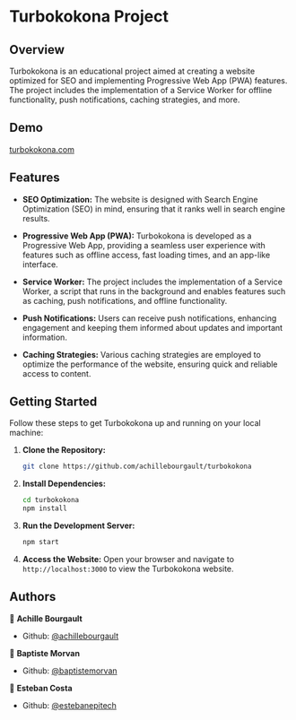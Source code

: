 # Turbokokona Project

## Overview

Turbokokona is an educational project aimed at creating a website optimized for SEO and implementing Progressive Web App (PWA) features.
<br />The project includes the implementation of a Service Worker for offline functionality, push notifications, caching strategies, and more.

## Demo

[turbokokona.com](https://github.com/achillebourgault/turbokokona)

## Features

- **SEO Optimization:** The website is designed with Search Engine Optimization (SEO) in mind, ensuring that it ranks well in search engine results.

- **Progressive Web App (PWA):** Turbokokona is developed as a Progressive Web App, providing a seamless user experience with features such as offline access, fast loading times, and an app-like interface.

- **Service Worker:** The project includes the implementation of a Service Worker, a script that runs in the background and enables features such as caching, push notifications, and offline functionality.

- **Push Notifications:** Users can receive push notifications, enhancing engagement and keeping them informed about updates and important information.

- **Caching Strategies:** Various caching strategies are employed to optimize the performance of the website, ensuring quick and reliable access to content.

## Getting Started

Follow these steps to get Turbokokona up and running on your local machine:

1. **Clone the Repository:**
   ```bash
   git clone https://github.com/achillebourgault/turbokokona
   ```

2. **Install Dependencies:**
   ```bash
   cd turbokokona
   npm install
   ```

3. **Run the Development Server:**
   ```bash
   npm start
   ```

4. **Access the Website:**
   Open your browser and navigate to `http://localhost:3000` to view the Turbokokona website.

## Authors

👤 **Achille Bourgault**

* Github: [@achillebourgault](https://github.com/achillebourgault)

👤 **Baptiste Morvan**

* Github: [@baptistemorvan](https://github.com/baptistemorvan)

👤 **Esteban Costa**

* Github: [@estebanepitech](https://github.com/EstebanEpitech)
